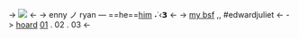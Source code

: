 -> ![](https://media.discordapp.net/attachments/1096639589852123136/1193304684232986704/IMG_0587.jpg?ex=65ac3a97&is=6599c597&hm=6a72a41241416fdc59cac8d3d9942c9397c926690faf7c7b0dbf2e23d3edc3a5&) <-
-> enny ノ ryan — ==he==[him](https://en.pronouns.page/@ennymarch4)  ˖˙‹𝟯  <-
-> [my bsf](https://rentry.co/edwardnashton) ,, #edwardjuliet <-
-> [hoard](https://rentry.org/jellyfishfield) [01](https://rentry.co/plinius) . 02 . 03  <-
